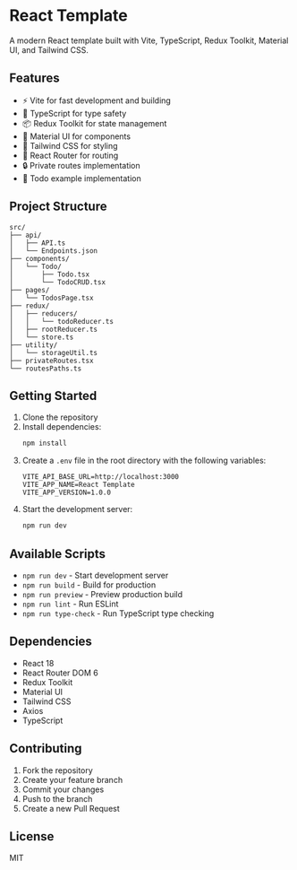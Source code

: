 # React Template

A modern React template built with Vite, TypeScript, Redux Toolkit, Material UI, and Tailwind CSS.

## Features

- ⚡️ Vite for fast development and building
- 🎯 TypeScript for type safety
- 📦 Redux Toolkit for state management
- 🎨 Material UI for components
- 💅 Tailwind CSS for styling
- 🚦 React Router for routing
- 🔒 Private routes implementation
- 📝 Todo example implementation

## Project Structure

```
src/
├── api/
│   ├── API.ts
│   └── Endpoints.json
├── components/
│   └── Todo/
│       ├── Todo.tsx
│       └── TodoCRUD.tsx
├── pages/
│   └── TodosPage.tsx
├── redux/
│   ├── reducers/
│   │   └── todoReducer.ts
│   ├── rootReducer.ts
│   └── store.ts
├── utility/
│   └── storageUtil.ts
├── privateRoutes.tsx
└── routesPaths.ts
```

## Getting Started

1. Clone the repository
2. Install dependencies:
   ```bash
   npm install
   ```
3. Create a `.env` file in the root directory with the following variables:
   ```
   VITE_API_BASE_URL=http://localhost:3000
   VITE_APP_NAME=React Template
   VITE_APP_VERSION=1.0.0
   ```
4. Start the development server:
   ```bash
   npm run dev
   ```

## Available Scripts

- `npm run dev` - Start development server
- `npm run build` - Build for production
- `npm run preview` - Preview production build
- `npm run lint` - Run ESLint
- `npm run type-check` - Run TypeScript type checking

## Dependencies

- React 18
- React Router DOM 6
- Redux Toolkit
- Material UI
- Tailwind CSS
- Axios
- TypeScript

## Contributing

1. Fork the repository
2. Create your feature branch
3. Commit your changes
4. Push to the branch
5. Create a new Pull Request

## License

MIT
